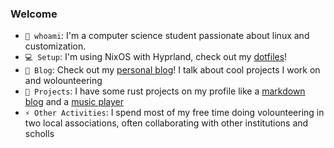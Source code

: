 ### Welcome

- `👋 whoami`: I'm a computer science student passionate about linux and customization.
- `💻 Setup`: I'm using NixOS with Hyprland, check out my [dotfiles](https://github.com/San7o/nixos-dotfiles)!
- `📝 Blog`: Check out my [personal blog](https://unavitaunviaggio.netlify.app/)! I talk about cool projects I work on and wolounteering
- `🌱 Projects`: I have some rust projects on my profile like a [markdown blog](https://github.com/San7o/rust-ag-blog) and a [music player](https://github.com/San7o/rust-music-player)
- `⚡ Other Activities`: I spend most of my free time doing volounteering in two local associations, often collaborating with other institutions and scholls
